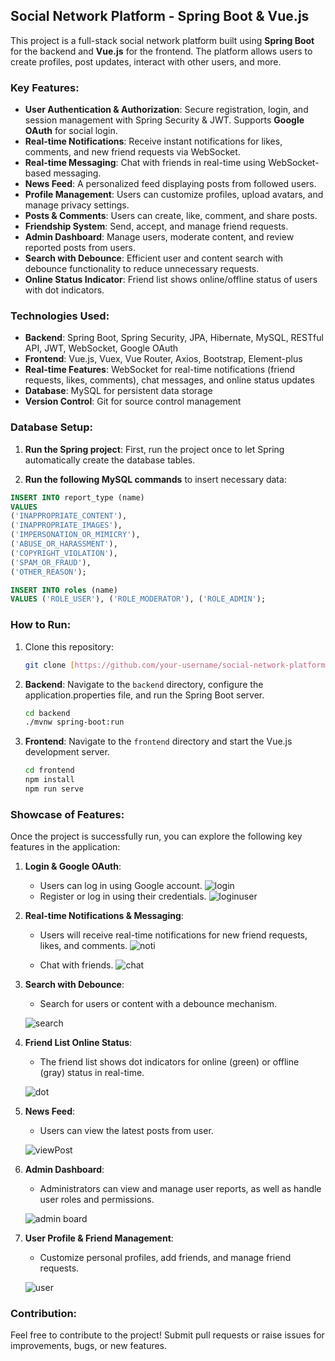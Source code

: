 ## Social Network Platform - Spring Boot & Vue.js

This project is a full-stack social network platform built using **Spring Boot** for the backend and **Vue.js** for the frontend. The platform allows users to create profiles, post updates, interact with other users, and more.

### Key Features:
- **User Authentication & Authorization**: Secure registration, login, and session management with Spring Security & JWT. Supports **Google OAuth** for social login.
- **Real-time Notifications**: Receive instant notifications for likes, comments, and new friend requests via WebSocket.
- **Real-time Messaging**: Chat with friends in real-time using WebSocket-based messaging.
- **News Feed**: A personalized feed displaying posts from followed users.
- **Profile Management**: Users can customize profiles, upload avatars, and manage privacy settings.
- **Posts & Comments**: Users can create, like, comment, and share posts.
- **Friendship System**: Send, accept, and manage friend requests.
- **Admin Dashboard**: Manage users, moderate content, and review reported posts from users.
- **Search with Debounce**: Efficient user and content search with debounce functionality to reduce unnecessary requests.
- **Online Status Indicator**: Friend list shows online/offline status of users with dot indicators.

### Technologies Used:
- **Backend**: Spring Boot, Spring Security, JPA, Hibernate, MySQL, RESTful API, JWT, WebSocket, Google OAuth
- **Frontend**: Vue.js, Vuex, Vue Router, Axios, Bootstrap, Element-plus
- **Real-time Features**: WebSocket for real-time notifications (friend requests, likes, comments), chat messages, and online status updates
- **Database**: MySQL for persistent data storage
- **Version Control**: Git for source control management

### Database Setup:
1. **Run the Spring project**: First, run the project once to let Spring automatically create the database tables.

2. **Run the following MySQL commands** to insert necessary data:

```sql
INSERT INTO report_type (name)
VALUES 
('INAPPROPRIATE_CONTENT'), 
('INAPPROPRIATE_IMAGES'), 
('IMPERSONATION_OR_MIMICRY'), 
('ABUSE_OR_HARASSMENT'), 
('COPYRIGHT_VIOLATION'),
('SPAM_OR_FRAUD'), 
('OTHER_REASON');

INSERT INTO roles (name)
VALUES ('ROLE_USER'), ('ROLE_MODERATOR'), ('ROLE_ADMIN');
```

### How to Run:
1. Clone this repository:
   ```bash
   git clone [https://github.com/your-username/social-network-platform.git](https://github.com/Tien-Nhat/Social-network-build-with-Spring-Vuejs.git)
   ```
2. **Backend**: Navigate to the `backend` directory, configure the application.properties file, and run the Spring Boot server.
   ```bash
   cd backend
   ./mvnw spring-boot:run
   ```
3. **Frontend**: Navigate to the `frontend` directory and start the Vue.js development server.
   ```bash
   cd frontend
   npm install
   npm run serve
   ```

### Showcase of Features:

Once the project is successfully run, you can explore the following key features in the application:

1. **Login & Google OAuth**:
   - Users can log in using Google account.
![login](https://github.com/user-attachments/assets/81fe513a-69ae-4db9-bd57-4ff57d486304)
   - Register or log in using their credentials.
![loginuser](https://github.com/user-attachments/assets/6087e00d-f0d6-4f99-8bb3-3513c42a9d0f)

2. **Real-time Notifications & Messaging**:
   - Users will receive real-time notifications for new friend requests, likes, and comments.
   ![noti](https://github.com/user-attachments/assets/f6bab4c7-a574-47e8-b514-813953eb74d2)

   - Chat with friends.
![chat](https://github.com/user-attachments/assets/36c1f169-67fc-46ff-b8b1-f8e7532a84f2)


3. **Search with Debounce**:
   - Search for users or content with a debounce mechanism.

   ![search](https://github.com/user-attachments/assets/1757503a-a32f-44c4-935b-1adaf5ad0653)


4. **Friend List Online Status**:
   - The friend list shows dot indicators for online (green) or offline (gray) status in real-time.

   ![dot](https://github.com/user-attachments/assets/cafc2c32-f449-4ce7-99a9-08840317c9c6)


5. **News Feed**:
   - Users can view the latest posts from user.

   ![viewPost](https://github.com/user-attachments/assets/c6195180-4542-400b-a3f7-418de88897f3)



6. **Admin Dashboard**:
   - Administrators can view and manage user reports, as well as handle user roles and permissions.

   ![admin board](https://github.com/user-attachments/assets/88681a34-0140-4809-85c5-495310a391f3)


7. **User Profile & Friend Management**:
   - Customize personal profiles, add friends, and manage friend requests.

   ![user](https://github.com/user-attachments/assets/c0f598bb-1a7d-4e34-8df4-0e46670484b9)


### Contribution:
Feel free to contribute to the project! Submit pull requests or raise issues for improvements, bugs, or new features.
